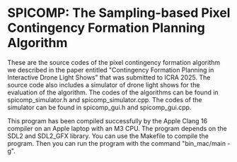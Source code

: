 # SPICOMP: The Sampling-based Pixel Contingency Formation Planning Algorithm

These are the source codes of the pixel contingency formation algorithm we described in the paper entitled "Contingency Formation Planning in Interactive Drone Light Shows" that was submitted to ICRA 2025. The source code also includes a simulator of drone light shows for the evaluation of the algorithm. The codes of the algorithms can be found in spicomp_simulator.h and spicomp_simulator.cpp. The codes of the simulator can be found in spicomp_gui.h and spicomp_gui.cpp.

This program has been compiled successfully by the Apple Clang 16 compiler on an Apple laptop with an M3 CPU. The program depends on the SDL2 and SDL2_GFX library. You can use the Makefile to compile the program. Then you can run the program with the command "bin_mac/main -g".

